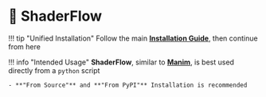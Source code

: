 # 🌵 ShaderFlow

!!! tip "Unified Installation"
    Follow the main <a href="../get" target="_blank"><b>Installation Guide</b></a>, then continue from here

!!! info "Intended Usage"
    **ShaderFlow**, similar to [**Manim**](https://github.com/3b1b/manim), is best used directly from a `python` script

    - **"From Source"** and **"From PyPI"** Installation is recommended
